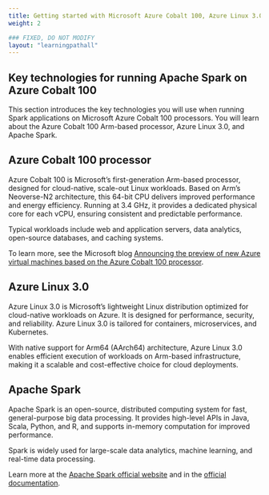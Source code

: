 ```yaml
---
title: Getting started with Microsoft Azure Cobalt 100, Azure Linux 3.0, and Apache Spark
weight: 2

### FIXED, DO NOT MODIFY
layout: "learningpathall"
---
```


## Key technologies for running Apache Spark on Azure Cobalt 100

This section introduces the key technologies you will use when running Spark applications on Microsoft Azure Cobalt 100 processors. You will learn about the Azure Cobalt 100 Arm-based processor, Azure Linux 3.0, and Apache Spark.

## Azure Cobalt 100 processor

Azure Cobalt 100 is Microsoft’s first-generation Arm-based processor, designed for cloud-native, scale-out Linux workloads. Based on Arm’s Neoverse-N2 architecture, this 64-bit CPU delivers improved performance and energy efficiency. Running at 3.4 GHz, it provides a dedicated physical core for each vCPU, ensuring consistent and predictable performance.

Typical workloads include web and application servers, data analytics, open-source databases, and caching systems.

To learn more, see the Microsoft blog [Announcing the preview of new Azure virtual machines based on the Azure Cobalt 100 processor](https://techcommunity.microsoft.com/blog/azurecompute/announcing-the-preview-of-new-azure-vms-based-on-the-azure-cobalt-100-processor/4146353).

## Azure Linux 3.0 

Azure Linux 3.0 is Microsoft’s lightweight Linux distribution optimized for cloud-native workloads on Azure. It is designed for performance, security, and reliability. Azure Linux 3.0 is tailored for containers, microservices, and Kubernetes.

With native support for Arm64 (AArch64) architecture, Azure Linux 3.0 enables efficient execution of workloads on Arm-based infrastructure, making it a scalable and cost-effective choice for cloud deployments.

## Apache Spark 

Apache Spark is an open-source, distributed computing system for fast, general-purpose big data processing. It provides high-level APIs in Java, Scala, Python, and R, and supports in-memory computation for improved performance.

Spark is widely used for large-scale data analytics, machine learning, and real-time data processing. 

Learn more at the [Apache Spark official website](https://spark.apache.org/) and in the [official documentation](https://spark.apache.org/docs/latest/).
